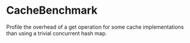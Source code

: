 # CacheBenchmark

Profile the overhead of a get operation for some cache implementations than using a trivial concurrent hash map.
